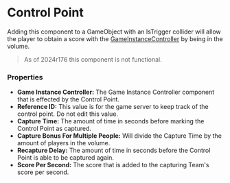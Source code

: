 # Control Point <div class="whitelisted" data-list="W"></div>
Adding this component to a GameObject with an IsTrigger collider will allow the player to obtain a score with the [GameInstanceController](game-instance-controller.md) by being in the volume.
> As of 2024r176 this component is not functional.

### Properties

+ **Game Instance Controller:** The Game Instance Controller component that is effected by the Control Point.
+ **Reference ID:** This value is for the game server to keep track of the control point. Do not edit this value.
+ **Capture Time:** The amount of time in seconds before marking the Control Point as captured.
+ **Capture Bonus For Multiple People:** Will divide the Capture Time by the amount of players in the volume.
+ **Recapture Delay:** The amount of time in seconds before the Control Point is able to be captured again.
+ **Score Per Second:** The score that is added to the capturing Team's score per second.

